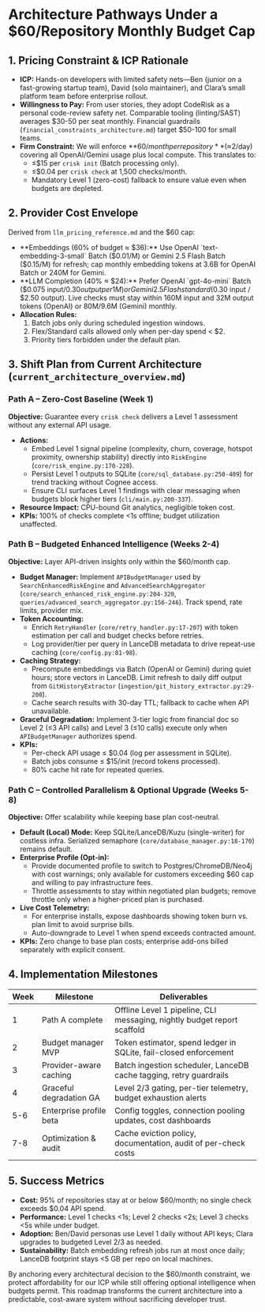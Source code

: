 # Architecture Pathways Under a $60/Repository Monthly Budget Cap

## 1. Pricing Constraint & ICP Rationale
- **ICP:** Hands-on developers with limited safety nets—Ben (junior on a fast-growing startup team), David (solo maintainer), and Clara’s small platform team before enterprise rollout.
- **Willingness to Pay:** From user stories, they adopt CodeRisk as a personal code-review safety net. Comparable tooling (linting/SAST) averages $30-50 per seat monthly. Financial guardrails (`financial_constraints_architecture.md`) target $50-100 for small teams.
- **Firm Constraint:** We will enforce **$60/month per repository** (≈$2/day) covering all OpenAI/Gemini usage plus local compute. This translates to:
  - ≤$15 per `crisk init` (Batch processing only).
  - ≤$0.04 per `crisk check` at 1,500 checks/month.
  - Mandatory Level 1 (zero-cost) fallback to ensure value even when budgets are depleted.

## 2. Provider Cost Envelope
Derived from `llm_pricing_reference.md` and the $60 cap:
- **Embeddings (60% of budget ≈ $36):** Use OpenAI `text-embedding-3-small` Batch ($0.01/M) or Gemini 2.5 Flash Batch ($0.15/M) for refresh; cap monthly embedding tokens at 3.6B for OpenAI Batch or 240M for Gemini.
- **LLM Completion (40% ≈ $24):** Prefer OpenAI `gpt-4o-mini` Batch ($0.075 input/$0.30 output per 1M) or Gemini 2.5 Flash standard ($0.30 input / $2.50 output). Live checks must stay within 160M input and 32M output tokens (OpenAI) or 80M/9.6M (Gemini) monthly.
- **Allocation Rules:**
  1. Batch jobs only during scheduled ingestion windows.
  2. Flex/Standard calls allowed only when per-day spend < $2.
  3. Priority tiers forbidden under the default plan.

## 3. Shift Plan from Current Architecture (`current_architecture_overview.md`)
### Path A – Zero-Cost Baseline (Week 1)
**Objective:** Guarantee every `crisk check` delivers a Level 1 assessment without any external API usage.
- **Actions:**
  - Embed Level 1 signal pipeline (complexity, churn, coverage, hotspot proximity, ownership stability) directly into `RiskEngine` (`core/risk_engine.py:170-228`).
  - Persist Level 1 outputs to SQLite (`core/sql_database.py:250-409`) for trend tracking without Cognee access.
  - Ensure CLI surfaces Level 1 findings with clear messaging when budgets block higher tiers (`cli/main.py:200-337`).
- **Resource Impact:** CPU-bound Git analytics, negligible token cost.
- **KPIs:** 100% of checks complete <1s offline; budget utilization unaffected.

### Path B – Budgeted Enhanced Intelligence (Weeks 2-4)
**Objective:** Layer API-driven insights only within the $60/month cap.
- **Budget Manager:** Implement `APIBudgetManager` used by `SearchEnhancedRiskEngine` and `AdvancedSearchAggregator` (`core/search_enhanced_risk_engine.py:204-320`, `queries/advanced_search_aggregator.py:156-246`). Track spend, rate limits, provider mix.
- **Token Accounting:**
  - Enrich `RetryHandler` (`core/retry_handler.py:17-207`) with token estimation per call and budget checks before retries.
  - Log provider/tier per query in LanceDB metadata to drive repeat-use caching (`core/config.py:81-98`).
- **Caching Strategy:**
  - Precompute embeddings via Batch (OpenAI or Gemini) during quiet hours; store vectors in LanceDB. Limit refresh to daily diff output from `GitHistoryExtractor` (`ingestion/git_history_extractor.py:29-200`).
  - Cache search results with 30-day TTL; fallback to cache when API unavailable.
- **Graceful Degradation:** Implement 3-tier logic from financial doc so Level 2 (≤3 API calls) and Level 3 (≤10 calls) execute only when `APIBudgetManager` authorizes spend.
- **KPIs:**
  - Per-check API usage ≤ $0.04 (log per assessment in SQLite).
  - Batch jobs consume ≤ $15/init (record tokens processed).
  - 80% cache hit rate for repeated queries.

### Path C – Controlled Parallelism & Optional Upgrade (Weeks 5-8)
**Objective:** Offer scalability while keeping base plan cost-neutral.
- **Default (Local) Mode:** Keep SQLite/LanceDB/Kuzu (single-writer) for costless infra. Serialized semaphore (`core/database_manager.py:18-170`) remains default.
- **Enterprise Profile (Opt-in):**
  - Provide documented profile to switch to Postgres/ChromeDB/Neo4j with cost warnings; only available for customers exceeding $60 cap and willing to pay infrastructure fees.
  - Throttle assessments to stay within negotiated plan budgets; remove throttle only when a higher-priced plan is purchased.
- **Live Cost Telemetry:**
  - For enterprise installs, expose dashboards showing token burn vs. plan limit to avoid surprise bills.
  - Auto-downgrade to Level 1 when spend exceeds contracted amount.
- **KPIs:** Zero change to base plan costs; enterprise add-ons billed separately with explicit consent.

## 4. Implementation Milestones
| Week | Milestone | Deliverables |
| --- | --- | --- |
| 1 | Path A complete | Offline Level 1 pipeline, CLI messaging, nightly budget report scaffold |
| 2 | Budget manager MVP | Token estimator, spend ledger in SQLite, fail-closed enforcement |
| 3 | Provider-aware caching | Batch ingestion scheduler, LanceDB cache tagging, retry guardrails |
| 4 | Graceful degradation GA | Level 2/3 gating, per-tier telemetry, budget exhaustion alerts |
| 5-6 | Enterprise profile beta | Config toggles, connection pooling updates, cost dashboards |
| 7-8 | Optimization & audit | Cache eviction policy, documentation, audit of per-check costs |

## 5. Success Metrics
- **Cost:** 95% of repositories stay at or below $60/month; no single check exceeds $0.04 API spend.
- **Performance:** Level 1 checks <1s; Level 2 checks <2s; Level 3 checks <5s while under budget.
- **Adoption:** Ben/David personas use Level 1 daily without API keys; Clara upgrades to budgeted Level 2/3 as needed.
- **Sustainability:** Batch embedding refresh jobs run at most once daily; LanceDB footprint stays <5 GB per repo on local machines.

By anchoring every architectural decision to the $60/month constraint, we protect affordability for our ICP while still offering optional intelligence when budgets permit. This roadmap transforms the current architecture into a predictable, cost-aware system without sacrificing developer trust.
